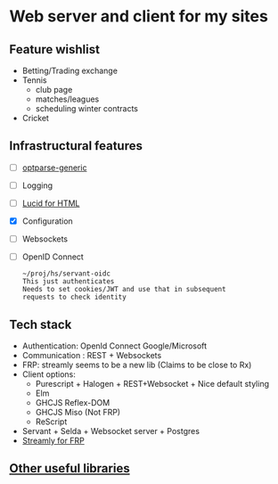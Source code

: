 # Web server and client for my sites

## Feature wishlist

- Betting/Trading exchange
- Tennis
    * club page
    * matches/leagues
    * scheduling winter contracts
- Cricket
## Infrastructural features

- [ ] [optparse-generic](https://hackage.haskell.org/package/optparse-generic-1.4.4/docs/Options-Generic.html)
- [ ] Logging
- [ ] [Lucid for HTML](https://hackage.haskell.org/package/lucid)
- [x] Configuration
- [ ] Websockets
- [ ] OpenID Connect

      ~/proj/hs/servant-oidc
      This just authenticates
      Needs to set cookies/JWT and use that in subsequent
      requests to check identity


## Tech stack
- Authentication: OpenId Connect Google/Microsoft
- Communication : REST + Websockets
- FRP: streamly seems to be a new lib (Claims to be close to Rx)
- Client options: 
  * Purescript + Halogen + REST+Websocket + Nice default styling
  * Elm
  * GHCJS Reflex-DOM
  * GHCJS Miso (Not FRP)
  * ReScript
- Servant + Selda + Websocket server + Postgres
- [Streamly for FRP](https://hackage.haskell.org/package/streamly)


## [Other useful libraries](https://toolbox.brick.do//)